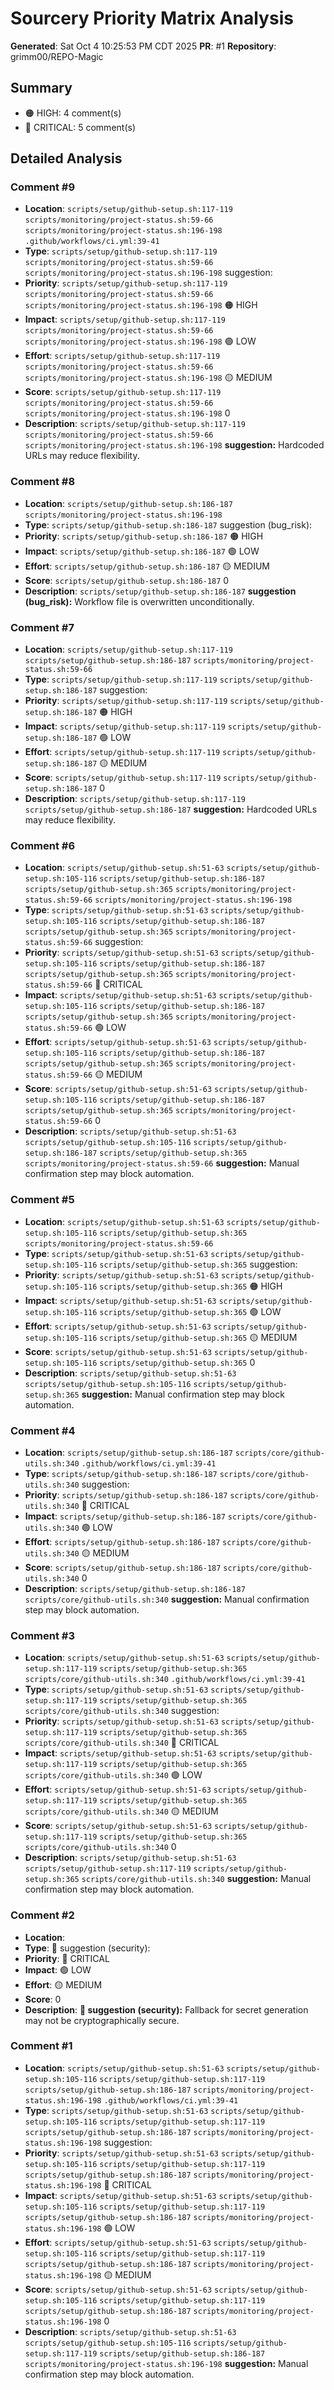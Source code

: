 # Sourcery Priority Matrix Analysis
**Generated**: Sat Oct  4 10:25:53 PM CDT 2025
**PR**: #1
**Repository**: grimm00/REPO-Magic

## Summary
- 🟠 HIGH: 4 comment(s)
- 🔴 CRITICAL: 5 comment(s)

## Detailed Analysis

### Comment #9
- **Location**:  `scripts/setup/github-setup.sh:117-119` 
 `scripts/monitoring/project-status.sh:59-66` 
 `scripts/monitoring/project-status.sh:196-198` 
 `.github/workflows/ci.yml:39-41` 
- **Type**:  `scripts/setup/github-setup.sh:117-119` 
 `scripts/monitoring/project-status.sh:59-66` 
 `scripts/monitoring/project-status.sh:196-198` 
suggestion:
- **Priority**:  `scripts/setup/github-setup.sh:117-119` 
 `scripts/monitoring/project-status.sh:59-66` 
 `scripts/monitoring/project-status.sh:196-198` 
🟠 HIGH
- **Impact**:  `scripts/setup/github-setup.sh:117-119` 
 `scripts/monitoring/project-status.sh:59-66` 
 `scripts/monitoring/project-status.sh:196-198` 
🟢 LOW
- **Effort**:  `scripts/setup/github-setup.sh:117-119` 
 `scripts/monitoring/project-status.sh:59-66` 
 `scripts/monitoring/project-status.sh:196-198` 
🟡 MEDIUM
- **Score**:  `scripts/setup/github-setup.sh:117-119` 
 `scripts/monitoring/project-status.sh:59-66` 
 `scripts/monitoring/project-status.sh:196-198` 
0
- **Description**:  `scripts/setup/github-setup.sh:117-119` 
 `scripts/monitoring/project-status.sh:59-66` 
 `scripts/monitoring/project-status.sh:196-198` 
**suggestion:** Hardcoded URLs may reduce flexibility.

### Comment #8
- **Location**:  `scripts/setup/github-setup.sh:186-187` 
 `scripts/monitoring/project-status.sh:196-198` 
- **Type**:  `scripts/setup/github-setup.sh:186-187` 
suggestion (bug_risk):
- **Priority**:  `scripts/setup/github-setup.sh:186-187` 
🟠 HIGH
- **Impact**:  `scripts/setup/github-setup.sh:186-187` 
🟢 LOW
- **Effort**:  `scripts/setup/github-setup.sh:186-187` 
🟡 MEDIUM
- **Score**:  `scripts/setup/github-setup.sh:186-187` 
0
- **Description**:  `scripts/setup/github-setup.sh:186-187` 
**suggestion (bug_risk):** Workflow file is overwritten unconditionally.

### Comment #7
- **Location**:  `scripts/setup/github-setup.sh:117-119` 
 `scripts/setup/github-setup.sh:186-187` 
 `scripts/monitoring/project-status.sh:59-66` 
- **Type**:  `scripts/setup/github-setup.sh:117-119` 
 `scripts/setup/github-setup.sh:186-187` 
suggestion:
- **Priority**:  `scripts/setup/github-setup.sh:117-119` 
 `scripts/setup/github-setup.sh:186-187` 
🟠 HIGH
- **Impact**:  `scripts/setup/github-setup.sh:117-119` 
 `scripts/setup/github-setup.sh:186-187` 
🟢 LOW
- **Effort**:  `scripts/setup/github-setup.sh:117-119` 
 `scripts/setup/github-setup.sh:186-187` 
🟡 MEDIUM
- **Score**:  `scripts/setup/github-setup.sh:117-119` 
 `scripts/setup/github-setup.sh:186-187` 
0
- **Description**:  `scripts/setup/github-setup.sh:117-119` 
 `scripts/setup/github-setup.sh:186-187` 
**suggestion:** Hardcoded URLs may reduce flexibility.

### Comment #6
- **Location**:  `scripts/setup/github-setup.sh:51-63` 
 `scripts/setup/github-setup.sh:105-116` 
 `scripts/setup/github-setup.sh:186-187` 
 `scripts/setup/github-setup.sh:365` 
 `scripts/monitoring/project-status.sh:59-66` 
 `scripts/monitoring/project-status.sh:196-198` 
- **Type**:  `scripts/setup/github-setup.sh:51-63` 
 `scripts/setup/github-setup.sh:105-116` 
 `scripts/setup/github-setup.sh:186-187` 
 `scripts/setup/github-setup.sh:365` 
 `scripts/monitoring/project-status.sh:59-66` 
suggestion:
- **Priority**:  `scripts/setup/github-setup.sh:51-63` 
 `scripts/setup/github-setup.sh:105-116` 
 `scripts/setup/github-setup.sh:186-187` 
 `scripts/setup/github-setup.sh:365` 
 `scripts/monitoring/project-status.sh:59-66` 
🔴 CRITICAL
- **Impact**:  `scripts/setup/github-setup.sh:51-63` 
 `scripts/setup/github-setup.sh:105-116` 
 `scripts/setup/github-setup.sh:186-187` 
 `scripts/setup/github-setup.sh:365` 
 `scripts/monitoring/project-status.sh:59-66` 
🟢 LOW
- **Effort**:  `scripts/setup/github-setup.sh:51-63` 
 `scripts/setup/github-setup.sh:105-116` 
 `scripts/setup/github-setup.sh:186-187` 
 `scripts/setup/github-setup.sh:365` 
 `scripts/monitoring/project-status.sh:59-66` 
🟡 MEDIUM
- **Score**:  `scripts/setup/github-setup.sh:51-63` 
 `scripts/setup/github-setup.sh:105-116` 
 `scripts/setup/github-setup.sh:186-187` 
 `scripts/setup/github-setup.sh:365` 
 `scripts/monitoring/project-status.sh:59-66` 
0
- **Description**:  `scripts/setup/github-setup.sh:51-63` 
 `scripts/setup/github-setup.sh:105-116` 
 `scripts/setup/github-setup.sh:186-187` 
 `scripts/setup/github-setup.sh:365` 
 `scripts/monitoring/project-status.sh:59-66` 
**suggestion:** Manual confirmation step may block automation.

### Comment #5
- **Location**:  `scripts/setup/github-setup.sh:51-63` 
 `scripts/setup/github-setup.sh:105-116` 
 `scripts/setup/github-setup.sh:365` 
 `scripts/monitoring/project-status.sh:59-66` 
- **Type**:  `scripts/setup/github-setup.sh:51-63` 
 `scripts/setup/github-setup.sh:105-116` 
 `scripts/setup/github-setup.sh:365` 
suggestion:
- **Priority**:  `scripts/setup/github-setup.sh:51-63` 
 `scripts/setup/github-setup.sh:105-116` 
 `scripts/setup/github-setup.sh:365` 
🟠 HIGH
- **Impact**:  `scripts/setup/github-setup.sh:51-63` 
 `scripts/setup/github-setup.sh:105-116` 
 `scripts/setup/github-setup.sh:365` 
🟢 LOW
- **Effort**:  `scripts/setup/github-setup.sh:51-63` 
 `scripts/setup/github-setup.sh:105-116` 
 `scripts/setup/github-setup.sh:365` 
🟡 MEDIUM
- **Score**:  `scripts/setup/github-setup.sh:51-63` 
 `scripts/setup/github-setup.sh:105-116` 
 `scripts/setup/github-setup.sh:365` 
0
- **Description**:  `scripts/setup/github-setup.sh:51-63` 
 `scripts/setup/github-setup.sh:105-116` 
 `scripts/setup/github-setup.sh:365` 
**suggestion:** Manual confirmation step may block automation.

### Comment #4
- **Location**:  `scripts/setup/github-setup.sh:186-187` 
 `scripts/core/github-utils.sh:340` 
 `.github/workflows/ci.yml:39-41` 
- **Type**:  `scripts/setup/github-setup.sh:186-187` 
 `scripts/core/github-utils.sh:340` 
suggestion:
- **Priority**:  `scripts/setup/github-setup.sh:186-187` 
 `scripts/core/github-utils.sh:340` 
🔴 CRITICAL
- **Impact**:  `scripts/setup/github-setup.sh:186-187` 
 `scripts/core/github-utils.sh:340` 
🟢 LOW
- **Effort**:  `scripts/setup/github-setup.sh:186-187` 
 `scripts/core/github-utils.sh:340` 
🟡 MEDIUM
- **Score**:  `scripts/setup/github-setup.sh:186-187` 
 `scripts/core/github-utils.sh:340` 
0
- **Description**:  `scripts/setup/github-setup.sh:186-187` 
 `scripts/core/github-utils.sh:340` 
**suggestion:** Manual confirmation step may block automation.

### Comment #3
- **Location**:  `scripts/setup/github-setup.sh:51-63` 
 `scripts/setup/github-setup.sh:117-119` 
 `scripts/setup/github-setup.sh:365` 
 `scripts/core/github-utils.sh:340` 
 `.github/workflows/ci.yml:39-41` 
- **Type**:  `scripts/setup/github-setup.sh:51-63` 
 `scripts/setup/github-setup.sh:117-119` 
 `scripts/setup/github-setup.sh:365` 
 `scripts/core/github-utils.sh:340` 
suggestion:
- **Priority**:  `scripts/setup/github-setup.sh:51-63` 
 `scripts/setup/github-setup.sh:117-119` 
 `scripts/setup/github-setup.sh:365` 
 `scripts/core/github-utils.sh:340` 
🔴 CRITICAL
- **Impact**:  `scripts/setup/github-setup.sh:51-63` 
 `scripts/setup/github-setup.sh:117-119` 
 `scripts/setup/github-setup.sh:365` 
 `scripts/core/github-utils.sh:340` 
🟢 LOW
- **Effort**:  `scripts/setup/github-setup.sh:51-63` 
 `scripts/setup/github-setup.sh:117-119` 
 `scripts/setup/github-setup.sh:365` 
 `scripts/core/github-utils.sh:340` 
🟡 MEDIUM
- **Score**:  `scripts/setup/github-setup.sh:51-63` 
 `scripts/setup/github-setup.sh:117-119` 
 `scripts/setup/github-setup.sh:365` 
 `scripts/core/github-utils.sh:340` 
0
- **Description**:  `scripts/setup/github-setup.sh:51-63` 
 `scripts/setup/github-setup.sh:117-119` 
 `scripts/setup/github-setup.sh:365` 
 `scripts/core/github-utils.sh:340` 
**suggestion:** Manual confirmation step may block automation.

### Comment #2
- **Location**: 
- **Type**: 🚨 suggestion (security):
- **Priority**: 🔴 CRITICAL
- **Impact**: 🟢 LOW
- **Effort**: 🟡 MEDIUM
- **Score**: 0
- **Description**: **🚨 suggestion (security):** Fallback for secret generation may not be cryptographically secure.

### Comment #1
- **Location**:  `scripts/setup/github-setup.sh:51-63` 
 `scripts/setup/github-setup.sh:105-116` 
 `scripts/setup/github-setup.sh:117-119` 
 `scripts/setup/github-setup.sh:186-187` 
 `scripts/monitoring/project-status.sh:196-198` 
 `.github/workflows/ci.yml:39-41` 
- **Type**:  `scripts/setup/github-setup.sh:51-63` 
 `scripts/setup/github-setup.sh:105-116` 
 `scripts/setup/github-setup.sh:117-119` 
 `scripts/setup/github-setup.sh:186-187` 
 `scripts/monitoring/project-status.sh:196-198` 
suggestion:
- **Priority**:  `scripts/setup/github-setup.sh:51-63` 
 `scripts/setup/github-setup.sh:105-116` 
 `scripts/setup/github-setup.sh:117-119` 
 `scripts/setup/github-setup.sh:186-187` 
 `scripts/monitoring/project-status.sh:196-198` 
🔴 CRITICAL
- **Impact**:  `scripts/setup/github-setup.sh:51-63` 
 `scripts/setup/github-setup.sh:105-116` 
 `scripts/setup/github-setup.sh:117-119` 
 `scripts/setup/github-setup.sh:186-187` 
 `scripts/monitoring/project-status.sh:196-198` 
🟢 LOW
- **Effort**:  `scripts/setup/github-setup.sh:51-63` 
 `scripts/setup/github-setup.sh:105-116` 
 `scripts/setup/github-setup.sh:117-119` 
 `scripts/setup/github-setup.sh:186-187` 
 `scripts/monitoring/project-status.sh:196-198` 
🟡 MEDIUM
- **Score**:  `scripts/setup/github-setup.sh:51-63` 
 `scripts/setup/github-setup.sh:105-116` 
 `scripts/setup/github-setup.sh:117-119` 
 `scripts/setup/github-setup.sh:186-187` 
 `scripts/monitoring/project-status.sh:196-198` 
0
- **Description**:  `scripts/setup/github-setup.sh:51-63` 
 `scripts/setup/github-setup.sh:105-116` 
 `scripts/setup/github-setup.sh:117-119` 
 `scripts/setup/github-setup.sh:186-187` 
 `scripts/monitoring/project-status.sh:196-198` 
**suggestion:** Manual confirmation step may block automation.


